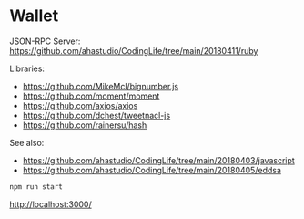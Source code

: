 # Wallet

JSON-RPC Server:
<https://github.com/ahastudio/CodingLife/tree/main/20180411/ruby>

Libraries:

- <https://github.com/MikeMcl/bignumber.js>
- <https://github.com/moment/moment>
- <https://github.com/axios/axios>
- <https://github.com/dchest/tweetnacl-js>
- <https://github.com/rainersu/hash>

See also:

- <https://github.com/ahastudio/CodingLife/tree/main/20180403/javascript>
- <https://github.com/ahastudio/CodingLife/tree/main/20180405/eddsa>

```bash
npm run start
```

<http://localhost:3000/>
